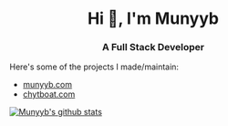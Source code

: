 ### <h1 align="center">Hi 👋, I'm Munyyb</h1>
<h3 align="center">A Full Stack Developer</h3>

Here's some of the projects I made/maintain:
* [munyyb.com](https://munyyb.com) 
* [chytboat.com](https://chytboat.com) 

[![Munyyb's github stats](https://github-readme-stats.vercel.app/api?username=MUNYYBY&theme=dark&show_icons=true)](https://github.com/MUNYYBY)

